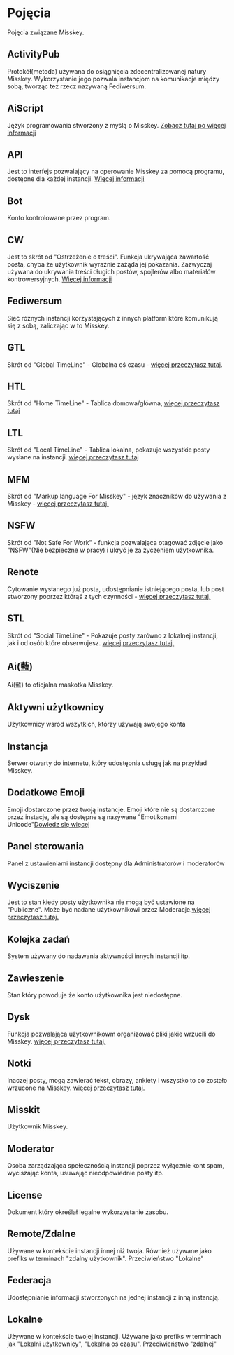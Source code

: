 # Pojęcia

Pojęcia związane Misskey.

## ActivityPub

Protokół(metoda) używana do osiągnięcia zdecentralizowanej natury Misskey.  Wykorzystanie jego pozwala instancjom na komunikacje między sobą, tworząc też rzecz nazywaną Fediwersum.

## AiScript

Język programowania stworzony z myślą o Misskey.  [Zobacz tutaj po więcej informacji](/src/docs/advanced/aiscript)

## API

Jest to interfejs pozwalający  na operowanie Misskey za pomocą programu, dostępne dla każdej instancji. [Więcej informacji](/src/pl/docs/api)

## Bot

Konto kontrolowane przez program.

## CW

Jest to skrót od "Ostrzeżenie o treści". Funkcja ukrywająca zawartość posta, chyba że użytkownik wyraźnie zażąda jej pokazania. Zazwyczaj używana do ukrywania treści długich postów, spojlerów albo materiałów kontrowersyjnych. [Więcej informacji](./src/pl/docs/features/note.html#cw)

## Fediwersum

Sieć różnych instancji korzystających z innych platform które komunikują się z sobą, zaliczając w to Misskey.

## GTL

Skrót od "Global TimeLine" - Globalna oś czasu - [więcej przeczytasz tutaj](/src/pl/docs/features/timeline).

## HTL

Skrót od "Home TimeLine" - Tablica domowa/główna, [więcej przeczytasz tutaj](/src/pl/docs/features/timeline)

## LTL

Skrót od "Local TimeLine" - Tablica lokalna, pokazuje wszystkie posty wysłane na instancji. [więcej przeczytasz tutaj](/src/pl/docs/features/timeline)

## MFM

Skrót od "Markup language For Misskey" - język znaczników do używania z Misskey - [więcej przeczytasz tutaj.](/src/pl/docs/features/mfm)

## NSFW

Skrót od "Not Safe For Work" - funkcja pozwalająca otagować zdjęcie jako "NSFW"(Nie bezpieczne w pracy) i ukryć je za życzeniem użytkownika.

## Renote

Cytowanie wysłanego już posta, udostępnianie istniejącego posta, lub post stworzony poprzez którąś z tych czynności - [więcej przeczytasz tutaj.](/src/pl/docs/docs/features/note.html#renote)

## STL

Skrót od "Social TimeLine" - Pokazuje posty zarówno z lokalnej instancji, jak i od osób które obserwujesz. [więcej przeczytasz tutaj.](/src/pl/docs/features/timeline)

## Ai(藍)

Ai(藍) to oficjalna maskotka Misskey.

## Aktywni użytkownicy

Użytkownicy wsród wszytkich, którzy używają swojego konta

## Instancja

Serwer otwarty do internetu, który udostępnia usługę jak na przykład Misskey.

## Dodatkowe Emoji

Emoji dostarczone przez twoją instancje. Emoji które nie są dostarczone przez instacje, ale są dostępne są nazywane "Emotikonami Unicode"[Dowiedz się więcej](/src/pl/docs/docs/features/custom-emoji)

## Panel sterowania

Panel z ustawieniami instancji dostępny dla Administratorów i moderatorów

## Wyciszenie

Jest to stan kiedy posty użytkownika nie mogą być ustawione na "Publiczne". Może być nadane użytkownikowi przez Moderacje.[więcej przeczytasz tutaj.](/src/pl/docs/features/silence)

## Kolejka zadań

System używany do nadawania aktywności innych instancji itp.

## Zawieszenie

Stan który powoduje że konto użytkownika jest niedostępne.

## Dysk

Funkcja pozwalająca użytkownikowm organizować pliki jakie wrzucili do Misskey. [więcej przeczytasz tutaj.](/src/pl/docs/features/drive)

## Notki

Inaczej posty, mogą zawierać tekst, obrazy, ankiety i wszystko to co zostało wrzucone na Misskey. [więcej przeczytasz tutaj.](/src/pl/docs/docs/features/note)

## Misskit

Użytkownik Misskey.

## Moderator

Osoba zarządzająca społecznością instancji poprzez wyłącznie kont spam, wyciszając konta, usuwając nieodpowiednie posty itp.

## License

Dokument który określał legalne wykorzystanie zasobu.

## Remote/Zdalne

Używane w kontekście instancji innej niż twoja. Również używane jako prefiks w terminach "zdalny użytkownik". Przeciwieństwo "Lokalne"

## Federacja

Udostępnianie informacji stworzonych na jednej instancji z inną instancją.

## Lokalne

Używane w kontekście twojej instancji. Używane jako prefiks w terminach jak "Lokalni użytkownicy", "Lokalna oś czasu". Przeciwieństwo "zdalnej"
